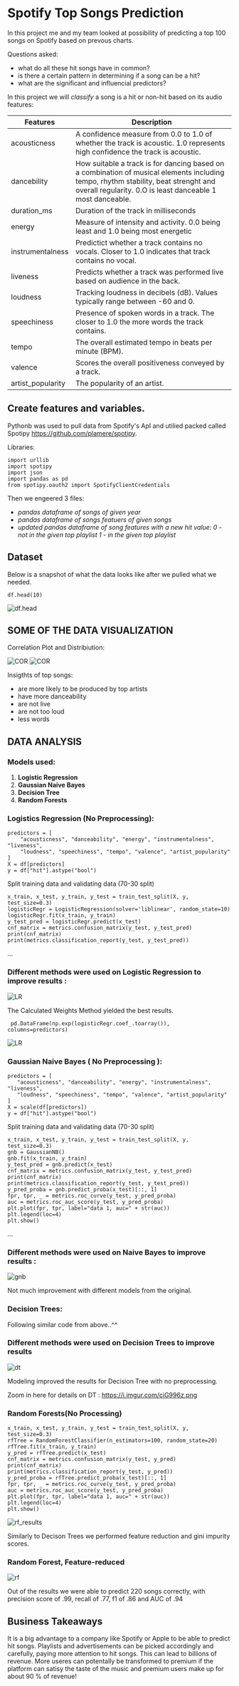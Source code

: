 
 # Spotify Top Songs Prediction 
In this project me and my team looked at possibility of predicting a top 100 songs on Spotify based on prevous charts. 

Questions asked: 

- what do all these hit songs have in common?
- is there a certain pattern in determining if a song can be a hit?
- what are the significant and influencial predictors? 

In this project we will _classify_ a song is a hit or non-hit based on its audio features: 

**Features** | **Description**
------------ | -------------
acousticness  | A confidence measure from 0.0 to 1.0 of whether the track is acoustic. 1.0 represents high confidence the track is acoustic. 
dancebility | How suitable a track is for dancing based on a combination of musical elements including tempo, rhythm stability, beat strenght and overall regularity. 0.O is least danceable 1 most danceable.
duration_ms | Duration of the track in milliseconds
energy | Measure of intensity and activity. 0.0 being least and 1.0 being most energetic
instrumentalness | Predictict whether a track contains no vocals. Closer to 1.0 indicates that track contains no vocal. 
liveness | Predicts whether a track was performed live based on audience in the back. 
loudness | Tracking loudness in decibels (dB). Values typically range between -60 and 0.
speechiness | Presence of spoken words in a track. The closer to 1.0 the more words the track contains.
tempo | The overall estimated tempo in beats per minute (BPM).
valence | Scores the overall positiveness conveyed by a track. 
artist_popularity | The popularity of an artist. 


## Create features and variables.

Pythonb was used to pull data from Spotify's ApI and utilied packed called Spotipy https://github.com/plamere/spotipy. 

Libraries: 

```
import urllib
import spotipy
import json
import pandas as pd
from spotipy.oauth2 import SpotifyClientCredentials 

```

Then we engeered 3 files: 

* _pandas dataframe of songs of given year_
* _pandas dataframe of songs featuers of given songs_
* _updated pandas dataframe of song features with a new hit value:
        0 - not in the given top playlist
        1 - in the given top playlist_ 


## Dataset 

Below is a snapshot of what the data looks like after we pulled what we needed. 

```
df.head(10)

```
![df.head](df.head.png)



## SOME OF THE DATA VISUALIZATION

Correlation Plot and Distribiution: 

![COR](cor.png)
![COR](barchart.png)

Insigthts of top songs: 

- are more likely to be produced by top artists 
- have more danceability
- are not live
- are not too loud
- less words

## DATA ANALYSIS 

### Models used: 

1. **Logistic Regression**
2. **Gaussian Naive Bayes**
3. **Decision Tree**
4. **Random Forests**

### Logistics Regression (No Preprocessing):

```
predictors = [
    "acousticness", "danceability", "energy", "instrumentalness", "liveness",
    "loudness", "speechiness", "tempo", "valence", "artist_popularity"
]
X = df[predictors]
y = df["hit"].astype("bool")
``` 
Split training data and validating data (70-30 split)

```
x_train, x_test, y_train, y_test = train_test_split(X, y, test_size=0.3)
logisticRegr = LogisticRegression(solver='liblinear', random_state=10)
logisticRegr.fit(x_train, y_train)
y_test_pred = logisticRegr.predict(x_test)
cnf_matrix = metrics.confusion_matrix(y_test, y_test_pred)
print(cnf_matrix)
print(metrics.classification_report(y_test, y_test_pred))
```

... 


### Different methods were used on Logistic Regression to improve results : 

![LR](LR.png)

The Calculated Weights Method yielded the best results. 

```
 pd.DataFrame(np.exp(logisticRegr.coef_.toarray()), columns=predictors)
 ```
 ![LR](LRw.png)
 
 ### Gaussian Naive Bayes ( No Preprocessing ):
 
 ```
 predictors = [
    "acousticness", "danceability", "energy", "instrumentalness", "liveness",
    "loudness", "speechiness", "tempo", "valence", "artist_popularity"
]
X = scale(df[predictors])
y = df["hit"].astype("bool")
```

Split training data and validating data (70-30 split)
```
x_train, x_test, y_train, y_test = train_test_split(X, y, test_size=0.3)
gnb = GaussianNB()
gnb.fit(x_train, y_train)
y_test_pred = gnb.predict(x_test)
cnf_matrix = metrics.confusion_matrix(y_test, y_test_pred)
print(cnf_matrix)
print(metrics.classification_report(y_test, y_test_pred))
y_pred_proba = gnb.predict_proba(x_test)[::, 1]
fpr, tpr, _ = metrics.roc_curve(y_test, y_pred_proba)
auc = metrics.roc_auc_score(y_test, y_pred_proba)
plt.plot(fpr, tpr, label="data 1, auc=" + str(auc))
plt.legend(loc=4)
plt.show()
```

... 

### Different methods were used on Naive Bayes to improve results : 

![gnb](gnb.png)

Not much improvement with different models from the original. 

### Decision Trees: 

Following similar code from above..^^ 

### Different methods were used on Decision Trees to improve results 

![dt](dt.png)

Modeling improved the results for Decision Tree with no preprocessing. 

Zoom in here for details on DT : https://i.imgur.com/ciG996z.png 


### Random Forests(No Processing) 

```
x_train, x_test, y_train, y_test = train_test_split(X, y, test_size=0.3)
rfTree = RandomForestClassifier(n_estimators=100, random_state=20)
rfTree.fit(x_train, y_train)
y_pred = rfTree.predict(x_test)
cnf_matrix = metrics.confusion_matrix(y_test, y_pred)
print(cnf_matrix)
print(metrics.classification_report(y_test, y_pred))
y_pred_proba = rfTree.predict_proba(x_test)[::, 1]
fpr, tpr, _ = metrics.roc_curve(y_test, y_pred_proba)
auc = metrics.roc_auc_score(y_test, y_pred_proba)
plt.plot(fpr, tpr, label="data 1, auc=" + str(auc))
plt.legend(loc=4)
plt.show()
```

![rf_results](rf_results.png)

Similarly to Decison Trees we performed feature reduction and gini impurity scores. 


### Random Forest, Feature-reduced 

![rf](rf.png)

Out of the results we were able to predict 220 songs correctly, with precision score of .99, recall of .77, f1 of .86 and AUC of .94


## Business Takeaways 

It is a big advantage to a company like Spotify or Apple to be able to predict hit songs. Playlists and advertisements can be picked accordingly and carefully, paying more attention to hit songs. This can lead to billions of revenue. 
More useres can potentally be transformed to premium if the platform can satisy the taste of the music and premium users make up for about 90 % of revenue!




